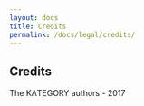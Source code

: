```yaml
---
layout: docs
title: Credits
permalink: /docs/legal/credits/
---
```


## Credits

The KΛTEGORY authors - 2017
